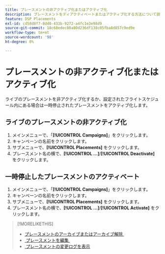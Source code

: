 ```yaml
---
title: プレースメントの非アクティブ化またはアクティブ化
description: プレースメントをディアクティベートまたはアクティブ化する方法について説明します。
feature: DSP Placements
exl-id: cd58d8f7-8dd0-433b-9272-a4fc1e3e98d9
source-git-commit: 18c68edec80a80d236df138c05fba8d857c9ed9e
workflow-type: tm+mt
source-wordcount: '98'
ht-degree: 0%

---
```


# プレースメントの非アクティブ化またはアクティブ化

ライブのプレースメントを非アクティブ化するか、設定されたフライトスケジュール内にある場合は一時停止されたプレースメントをアクティブ化します。

## ライブのプレースメントの非アクティブ化

1. メインメニューで、「**[!UICONTROL Campaigns]**」をクリックします。
1. キャンペーンの名前をクリックします。
1. サブメニューで、**[!UICONTROL Placements]** をクリックします。
1. プレースメント名の横で、**[!UICONTROL ...]**/**[!UICONTROL Deactivate]** をクリックします。

## 一時停止したプレースメントのアクティベート

1. メインメニューで、「**[!UICONTROL Campaigns]**」をクリックします。
1. キャンペーンの名前をクリックします。
1. サブメニューで、**[!UICONTROL Placements]** をクリックします。
1. プレースメント名の横で、**[!UICONTROL ...]**/**[!UICONTROL Activate]** をクリックします。

>[!MORELIKETHIS]
>
>* [&#x200B; プレースメントのアーカイブまたはアーカイブ解除 &#x200B;](placement-archive-unarchive.md)
>* [&#x200B; プレースメントを編集 &#x200B;](placement-edit.md)
>* [&#x200B; プレースメントの変更ログを表示 &#x200B;](placement-change-log.md)
